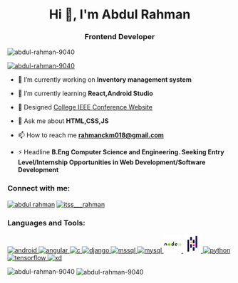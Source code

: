 <h1 align="center">Hi 👋, I'm Abdul Rahman</h1>
<h3 align="center">Frontend Developer</h3>

<p align="left"> <img src="https://komarev.com/ghpvc/?username=abdul-rahman-9040&label=Profile%20views&color=0e75b6&style=flat" alt="abdul-rahman-9040" /> </p>

<p align="left"> <a href="https://github.com/ryo-ma/github-profile-trophy"><img src="https://github-profile-trophy.vercel.app/?username=abdul-rahman-9040" alt="abdul-rahman-9040" /></a> </p>

- 🔭 I’m currently working on **Inventory management system**

- 🌱 I’m currently learning **React,Android Studio**

- 👯 Designed [College IEEE Conference Website](https://icait.in/)

- 💬 Ask me about **HTML,CSS,JS**

- 📫 How to reach me **rahmanckm018@gmail.com**

- ⚡ Headline **B.Eng Computer Science and Engineering. Seeking Entry Level/Internship Opportunities in Web Development/Software Development**

<h3 align="left">Connect with me:</h3>
<p align="left">
<a href="https://www.linkedin.com/in/abdul-rahman-20b768254/" target="blank"><img align="center" src="https://upload.wikimedia.org/wikipedia/commons/thumb/0/01/LinkedIn_Logo.svg/1280px-LinkedIn_Logo.svg.png" alt="abdul rahman" height="30" width="120" /></a>
<a href="https://instagram.com/itss___rahman" target="blank"><img align="center" src="https://upload.wikimedia.org/wikipedia/commons/thumb/e/e7/Instagram_logo_2016.svg/1024px-Instagram_logo_2016.svg.png" alt="itss___rahman" height="30" width="35" /></a>
</p>

<h3 align="left">Languages and Tools:</h3>
<p align="left"> <a href="https://developer.android.com" target="_blank" rel="noreferrer"> <img src="https://3dc.opensutd.org/imgs/gtc/android/512px-Android_Studio_icon.svg.png" alt="android" width="40" height="40"/> </a> <a href="https://angular.io" target="_blank" rel="noreferrer"> <img src="https://angular.io/assets/images/logos/angular/angular.svg" alt="angular" width="40" height="40"/> </a> <a href="https://www.cprogramming.com/" target="_blank" rel="noreferrer"> <img src="https://cdn.iconscout.com/icon/free/png-512/c-programming-569564.png" alt="c" width="40" height="40"/> </a> <a href="https://www.djangoproject.com/" target="_blank" rel="noreferrer"> <img src="https://cdn.worldvectorlogo.com/logos/django.svg" alt="django" width="40" height="40"/> </a><a href="https://www.microsoft.com/en-us/sql-server" target="_blank" rel="noreferrer"> <img src="https://www.svgrepo.com/show/303229/microsoft-sql-server-logo.svg" alt="mssql" width="40" height="40"/> </a> <a href="https://www.mysql.com/" target="_blank" rel="noreferrer"> <img src="https://www.vhv.rs/dpng/d/543-5438423_mysql-logo-hd-png-download.png" alt="mysql" width="40" height="40"/> </a> <a href="https://nodejs.org" target="_blank" rel="noreferrer"> <img src="https://raw.githubusercontent.com/devicons/devicon/master/icons/nodejs/nodejs-original-wordmark.svg" alt="nodejs" width="40" height="40"/> </a> <a href="https://pandas.pydata.org/" target="_blank" rel="noreferrer"> <img src="https://raw.githubusercontent.com/devicons/devicon/2ae2a900d2f041da66e950e4d48052658d850630/icons/pandas/pandas-original.svg" alt="pandas" width="40" height="40"/> </a> <a href="https://www.python.org" target="_blank" rel="noreferrer"> <img src="https://rakaminstudent.com/wp-content/uploads/2021/05/Python-1024x1024.png" alt="python" width="40" height="40"/> </a> <a href="https://www.tensorflow.org" target="_blank" rel="noreferrer"> <img src="https://www.vectorlogo.zone/logos/tensorflow/tensorflow-icon.svg" alt="tensorflow" width="40" height="40"/> </a> <a href="https://www.adobe.com/products/xd.html" target="_blank" rel="noreferrer"> <img src="https://cdn.worldvectorlogo.com/logos/adobe-xd.svg" alt="xd" width="40" height="40"/> </a> </p>

<p><img align="left" src="https://github-readme-stats.vercel.app/api/top-langs?username=abdul-rahman-9040&show_icons=true&locale=en&layout=compact" alt="abdul-rahman-9040" /></p>

<p>&nbsp;<img align="center" src="https://github-readme-stats.vercel.app/api?username=abdul-rahman-9040&show_icons=true&locale=en" alt="abdul-rahman-9040" /></p>
